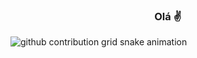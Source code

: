 <h3 align="center">Olá ✌️</h3>


<picture>
  <source
    media="(prefers-color-scheme: dark)"
    srcset="https://raw.githubusercontent.com/alysiaa/snk/output/github-contribution-grid-snake-dark.svg"
  />
  <source
    media="(prefers-color-scheme: light)"
    srcset="https://raw.githubusercontent.com/alysiaa/snk/output/github-contribution-grid-snake.svg"
  />
  <img
    alt="github contribution grid snake animation"
    src="https://raw.githubusercontent.com/alysiaa/snk/output/github-contribution-grid-snake.svg"
  />
</picture>
